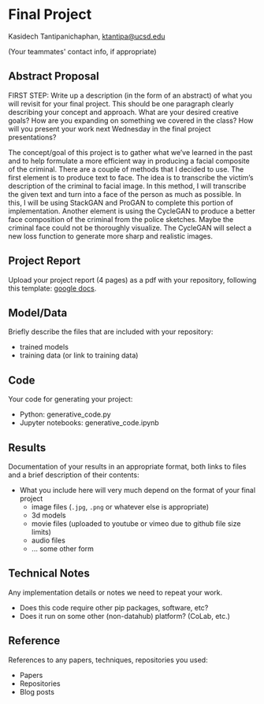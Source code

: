 # Final Project

Kasidech Tantipanichaphan, ktantipa@ucsd.edu

(Your teammates' contact info, if appropriate)

## Abstract Proposal

FIRST STEP: Write up a description (in the form of an abstract) of what you will revisit for your final project. This should be one paragraph clearly describing your concept and approach. What are your desired creative goals? How are you expanding on something we covered in the class? How will you present your work next Wednesday in the final project presentations? 

The concept/goal of this project is to gather what we’ve learned in the past and to help formulate a more efficient way in producing a facial composite of the criminal. There are a couple of methods that I decided to use. The first element is to produce text to face. The idea is to transcribe the victim’s description of the criminal to facial image. In this method, I will transcribe the given text and turn into a face of the person as much as possible. In this, I will be using StackGAN and ProGAN to complete this portion of implementation. Another element is using the CycleGAN to produce a better face composition of the criminal from the police sketches. Maybe the criminal face could not be thoroughly visualize. The CycleGAN will select a new loss function to generate more sharp and realistic images. 

## Project Report

Upload your project report (4 pages) as a pdf with your repository, following this template: [google docs](https://drive.google.com/open?id=1mgIxwX1VseLyeM9uPSv5GJQgRWNFqtBZ0GKE9d4Qxww).

## Model/Data

Briefly describe the files that are included with your repository:
- trained models
- training data (or link to training data)

## Code

Your code for generating your project:
- Python: generative_code.py
- Jupyter notebooks: generative_code.ipynb

## Results

Documentation of your results in an appropriate format, both links to files and a brief description of their contents:
- What you include here will very much depend on the format of your final project
  - image files (`.jpg`, `.png` or whatever else is appropriate)
  - 3d models
  - movie files (uploaded to youtube or vimeo due to github file size limits)
  - audio files
  - ... some other form

## Technical Notes

Any implementation details or notes we need to repeat your work. 
- Does this code require other pip packages, software, etc?
- Does it run on some other (non-datahub) platform? (CoLab, etc.)

## Reference

References to any papers, techniques, repositories you used:
- Papers
- Repositories
- Blog posts
